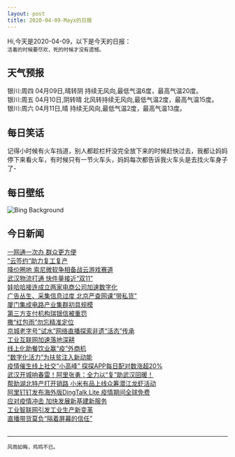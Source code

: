 ```yaml
---
layout: post
title: 2020-04-09-Mayx的日报
---
```


Hi,今天是2020-04-09，以下是今天的日报：<br><small>
活着的时候要尽欢，死的时候才没有遗憾。</small><!--more-->
## 天气预报
银川:周四 04月09日,晴转阴 持续无风向,最低气温6度，最高气温20度。<br>银川:周五 04月10日,阴转晴 北风转持续无风向,最低气温2度，最高气温15度。<br>银川:周六 04月11日,晴 持续无风向,最低气温2度，最高气温13度。
## 每日笑话
记得小时候有火车挡道，别人都趁栏杆没完全放下来的时候赶快过去，我都让妈妈停下来看火车，有时候只有一节火车头，妈妈每次都告诉我火车头是去找火车身子了-
## 每日壁纸
![Bing Background](https://cn.bing.com/th?id=OHR.SantoriniAerial_EN-US2668882319_1920x1080.jpg&rf=LaDigue_1920x1080.jpg&pid=hp "Aerial view of Santorini, Greece (© Amazing Aerial Agency/Offset)")
## 今日新闻

[一网通一次办 群众更方便](http://it.people.com.cn/n1/2020/0409/c1009-31666807.html)   
[“云签约”助力复工复产](http://it.people.com.cn/n1/2020/0409/c1009-31666810.html)   
[降价圈地 索尼微软争相备战云游戏赛道](http://it.people.com.cn/n1/2020/0409/c1009-31666656.html)   
[武汉物流打通 快件量接近“双11”](http://it.people.com.cn/n1/2020/0409/c1009-31666660.html)   
[娃哈哈接连成立两家电商公司加速数字化](http://it.people.com.cn/n1/2020/0409/c1009-31666662.html)   
[广告丛生、采集信息过度 北京严查网课“带私货”](http://it.people.com.cn/n1/2020/0409/c1009-31666645.html)   
[厦门集成电路产业集群初具规模](http://it.people.com.cn/n1/2020/0409/c1009-31666785.html)   
[第三方支付机构瑞银信被重罚](http://it.people.com.cn/n1/2020/0409/c1009-31666740.html)   
[撒“红包雨”勿忘精准定位](http://it.people.com.cn/n1/2020/0409/c1009-31666700.html)   
[京城老字号“试水”网络直播探索非遗“活态”传承](http://it.people.com.cn/n1/2020/0409/c1009-31666697.html)   
[工业互联网加速落地深耕](http://it.people.com.cn/n1/2020/0409/c1009-31666713.html)   
[线上化助餐饮业赢“疫”外商机](http://it.people.com.cn/n1/2020/0409/c1009-31666693.html)   
[“数字化活力”为扶贫注入新动能](http://it.people.com.cn/n1/2020/0409/c1009-31666696.html)   
[疫情催生线上社交“小高峰” 探探APP每日配对数涨超20%](http://it.people.com.cn/n1/2020/0408/c1009-31666217.html)   
[武汉开城响春雷！阿里张勇：全力以“复”助武汉回暖！](http://it.people.com.cn/n1/2020/0408/c1009-31666000.html)   
[帮助湖北特产打开销路 小米有品上线众筹潜江龙虾活动](http://it.people.com.cn/n1/2020/0408/c1009-31665937.html)   
[阿里钉钉发布海外版DingTalk Lite 疫情期间全球免费](http://it.people.com.cn/n1/2020/0408/c1009-31665941.html)   
[应对疫情冲击 加快发展新基建新服务](http://it.people.com.cn/n1/2020/0408/c1009-31665277.html)   
[工业智联网引发工业生产新变革](http://it.people.com.cn/n1/2020/0408/c1009-31665276.html)   
[直播带货莫负“隔着屏幕的信任”](http://it.people.com.cn/n1/2020/0408/c1009-31665377.html)   
<br />

***

<small>风雨如晦，鸡鸣不已。</small>
